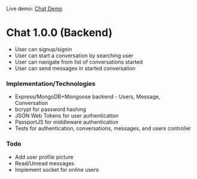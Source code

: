 Live demo: [Chat Demo](http://chatappdemoversion.herokuapp.com)

# Chat 1.0.0 (Backend)
- User can signup/signin
- User can start a conversation by searching user
- User can navigate from list of conversations started
- User can send messages in started conversation

### Implementation/Technologies
- Express/MongoDB+Mongoose backend - Users, Message, Conversation
- bcrypt for password hashing
- JSON Web Tokens for user authentication
- PassportJS for middleware authentication
- Tests for authentication, conversations, messages, and users controller

### Todo
- Add user profile picture
- Read/Unread messages
- Implement socket for online users

